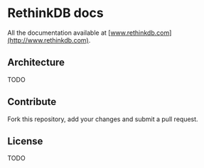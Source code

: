 # RethinkDB docs #

All the documentation available at [www.rethinkdb.com](http://www.rethinkdb.com).

## Architecture ##

TODO


## Contribute ##

Fork this repository, add your changes and submit a pull request.


## License ##

TODO
